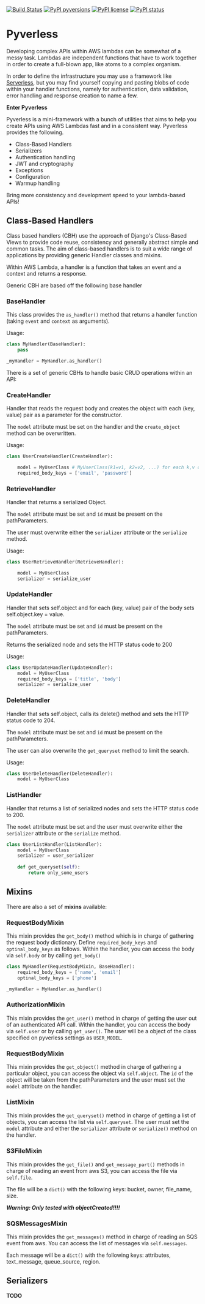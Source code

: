 [![Build Status](https://travis-ci.org/QuantumBA/pyverless.svg?branch=master)](https://travis-ci.org/QuantumBA/pyverless)
[![PyPI pyversions](https://img.shields.io/pypi/pyversions/pyverless.svg)](https://pypi.python.org/pypi/pyverless/)
[![PyPI license](https://img.shields.io/pypi/l/pyverless.svg)](https://pypi.python.org/pypi/pyverless/)
[![PyPI status](https://img.shields.io/pypi/status/pyverless.svg)](https://pypi.python.org/pypi/pyverless/)
# Pyverless

Developing complex APIs within AWS lambdas can be somewhat of a messy task. Lambdas are independent functions that have to work together in order to create a full-blown app, like atoms to a complex organism.

In order to define the infrastructure you may use a framework like [Serverless](https://serverless.com/), but you may find yourself copying and pasting blobs of code within your handler functions, namely for authentication, data validation, error handling and response creation to name a few.

**Enter Pyverless**

Pyverless is a mini-framework with a bunch of utilities that aims to help you create APIs using AWS Lambdas fast and in a consistent way. Pyverless provides the following.

- Class-Based Handlers
- Serializers
- Authentication handling
- JWT and cryptography
- Exceptions
- Configuration
- Warmup handling

Bring more consistency and development speed to your lambda-based APIs!

## Class-Based Handlers

Class based handlers (CBH) use the approach of Django's Class-Based Views to provide code reuse, consistency and generally abstract simple and common tasks. The aim of class-based handlers is to suit a wide range of applications by providing generic Handler classes and mixins.

Within AWS Lambda, a handler is a function that takes an event and a context and returns a response.

Generic CBH are based off the following base handler

### BaseHandler

This class provides the `as_handler()` method that returns a handler function (taking `event` and `context` as arguments).

Usage:

```python
class MyHandler(BaseHandler):
    pass

_myHandler = MyHandler.as_handler()
```

There is a set of generic CBHs to handle basic CRUD operations within an API:

### CreateHandler
Handler that reads the request body and creates the object with each (key, value) pair as a parameter for the constructor.

The `model` attribute must be set on the handler and the `create_object` method can be overwritten.

Usage:

```python
class UserCreateHandler(CreateHandler):

    model = MyUserClass # MyUserClass(k1=v1, k2=v2, ...) for each k,v on body
    required_body_keys = ['email', 'password']
```

### RetrieveHandler
Handler that returns a serialized Object.

The `model` attribute must be set and `id` must be present on the pathParameters.

The user must overwrite either the `serializer` attribute or the `serialize` method.

Usage:

```python
class UserRetrieveHandler(RetrieveHandler):

    model = MyUserClass
    serializer = serialize_user
```

### UpdateHandler
Handler that sets self.object and for each (key, value) pair of the body
sets self.object.key = value.

The `model` attribute must be set and `id` must be present on the pathParameters.

Returns the serialized node and sets the HTTP status code to 200

Usage:

```python
class UserUpdateHandler(UpdateHandler):
    model = MyUserClass
    required_body_keys = ['title', 'body']
    serializer = serialize_user
```


### DeleteHandler
Handler that sets self.object, calls its delete() method and sets the HTTP status code to 204.

The `model` attribute must be set and `id` must be present on the pathParameters.

The user can also overwrite the `get_queryset` method to limit the search.

Usage:

```python
class UserDeleteHandler(DeleteHandler):
    model = MyUserClass
```
### ListHandler
Handler that returns a list of serialized nodes and sets the HTTP status code to 200.

The `model` attribute must be set and the user must overwrite either the `serializer` attribute
or the `serialize` method.

```python
class UserListHandler(ListHandler):
    model = MyUserClass
    serializer = user_serializer
    
    def get_queryset(self):
        return only_some_users
```

## Mixins
There are also a set of **mixins** available:

### RequestBodyMixin

This mixin provides the `get_body()` method which is in charge of gathering the request body dictionary. Define `required_body_keys` and `optinal_body_keys` as follows. Within the handler, you can access the body via `self.body` or by calling `get_body()`

```python
class MyHandler(RequestBodyMixin, BaseHandler):
    required_body_keys = ['name', 'email']
    optinal_body_keys = ['phone']

_myHandler = MyHandler.as_handler()
```

### AuthorizationMixin

This mixin provides the `get_user()` method in charge of getting the user out of an authenticated API call.
Within the handler, you can access the body via `self.user` or by calling `get_user()`. The user will be a object
of the class specified on pyverless settings as `USER_MODEL`.

### RequestBodyMixin

This mixin provides the `get_object()` method in charge of gathering a particular object,
you can access the object via `self.object`.
The `id` of the object will be taken from the pathParameters and
the user must set the `model` attribute on the handler.

### ListMixin

This mixin provides the `get_queryset()` method in charge of getting a list of objects,
you can access the list via `self.queryset`. The user must set the `model` attribute
and either the `serializer` attribute or `serialize()` method on the handler.

### S3FileMixin

This mixin provides the `get_file()` and `get_message_part()` methods in charge of
reading an event from aws S3, you can access the file via `self.file`.

The file will be a `dict()` with the following keys: bucket, owner, file_name, size.

***Warning: Only tested with objectCreated!!!!***

### SQSMessagesMixin

This mixin provides the `get_messages()` method in charge of reading an SQS event from aws.
You can access the list of messages via `self.messages`.

Each message will be a `dict()` with the following keys: attributes, text_message, queue_source, region.

## Serializers

**TODO**
